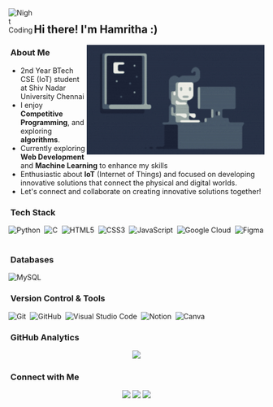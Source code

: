 <img alt="Night Coding" src="./assets/Hand%20Wave.gif" width='50' align="left"/>
<h2 align="left">Hi there! I'm Hamritha :)</h2>

<img alt="Night Coding" src="https://raw.githubusercontent.com/AVS1508/AVS1508/master/assets/Night-Coding.gif" align="right" width="350"/>

<div align="left" style="margin-top: 20px;">

### &nbsp;About Me  
- 2nd Year BTech CSE (IoT) student at Shiv Nadar University Chennai
- I enjoy **Competitive Programming**, and exploring **algorithms**.<br>
- Currently exploring **Web Development** and **Machine Learning** to enhance my skills 
- Enthusiastic about **IoT** (Internet of Things) and focused on developing innovative solutions that
  connect the physical and digital worlds.  
- Let's connect and collaborate on creating innovative solutions together!

</div>


###  &nbsp;Tech Stack

![Python](https://img.shields.io/badge/python-3670A0?style=for-the-badge&logo=python&logoColor=ffdd54)&nbsp;
![C](https://img.shields.io/badge/c-%2300599C.svg?style=for-the-badge&logo=c&logoColor=white)&nbsp;
![HTML5](https://img.shields.io/badge/html5-%23E34F26.svg?style=for-the-badge&logo=html5&logoColor=white)&nbsp;
![CSS3](https://img.shields.io/badge/css3-%231572B6.svg?style=for-the-badge&logo=css3&logoColor=white)&nbsp;
![JavaScript](https://img.shields.io/badge/javascript-%23323330.svg?style=for-the-badge&logo=javascript&logoColor=%23F7DF1E)&nbsp;
![Google Cloud](https://img.shields.io/badge/GoogleCloud-%234285F4.svg?style=for-the-badge&logo=google-cloud&logoColor=white)&nbsp;
![Figma](https://img.shields.io/badge/figma-%23F24E1E.svg?style=for-the-badge&logo=figma&logoColor=white)&nbsp;

###  &nbsp;Databases

![MySQL](https://img.shields.io/badge/mysql-%2300f.svg?style=for-the-badge&logo=mysql&logoColor=white)&nbsp;


###  &nbsp;Version Control & Tools

![Git](https://img.shields.io/badge/git-%23F05033.svg?style=for-the-badge&logo=git&logoColor=white)&nbsp;
![GitHub](https://img.shields.io/badge/github-%23121011.svg?style=for-the-badge&logo=github&logoColor=white)&nbsp;
![Visual Studio Code](https://img.shields.io/badge/Visual%20Studio%20Code-0078d7.svg?style=for-the-badge&logo=visual-studio-code&logoColor=white)&nbsp;
![Notion](https://img.shields.io/badge/Notion-%23000000.svg?style=for-the-badge&logo=notion&logoColor=white)&nbsp;
![Canva](https://img.shields.io/badge/Canva-%2300C4CC.svg?style=for-the-badge&logo=Canva&logoColor=white)&nbsp;

###  &nbsp;GitHub Analytics

<p align="center">
  <a href="https://github.com/H432a">
    <img height="180em" src="https://github-readme-stats-eight-theta.vercel.app/api?username=H432a&show_icons=true&theme=algolia&include_all_commits=true&count_private=true"/>
  </a>
</p>


###  &nbsp;Connect with Me

<p align="center">
<a href="https://www.linkedin.com/in/hamritha-v-0064342b3/"><img src="https://img.shields.io/badge/-Hamritha%20V-0077B5?style=flat&logo=Linkedin&logoColor=white"/></a>
<a href="mailto:hamrithav3@gmail.com"><img src="https://img.shields.io/badge/-gmail-D14836?style=flat&logo=Gmail&logoColor=white"/></a>
<a href="https://github.com/H432a"><img src="https://img.shields.io/badge/-H432a-181717?style=flat&logo=github&logoColor=white"/></a>
</p>

